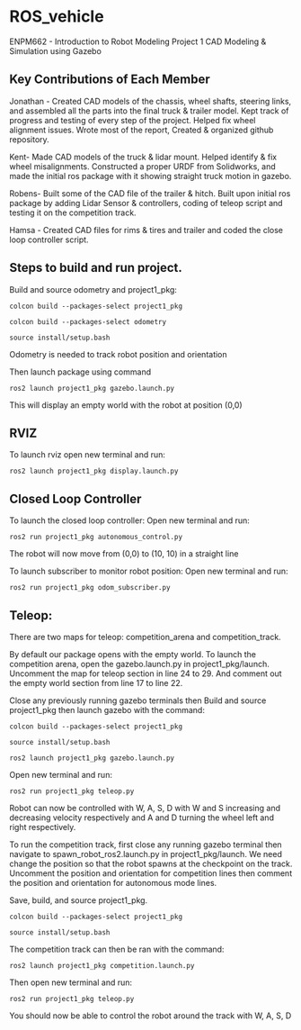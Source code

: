 # ROS_vehicle
ENPM662 - Introduction to Robot Modeling Project 1 CAD Modeling &amp; Simulation using Gazebo

## Key Contributions of Each Member

Jonathan - Created CAD models of the chassis, wheel shafts, steering links, and assembled all the parts into the final truck & trailer model. Kept track of progress and testing of every step of the project. Helped fix wheel alignment issues. Wrote most of the report, Created & organized github repository. 

Kent- Made CAD models of the truck & lidar mount. Helped identify & fix wheel misalignments. Constructed a proper URDF from Solidworks, and made the initial ros package with it showing straight truck motion in gazebo.

Robens- Built some of the CAD file of the trailer & hitch. Built upon initial ros package by adding Lidar Sensor & controllers, coding of teleop script and testing it on the competition track.

Hamsa - Created CAD files for rims & tires and trailer and coded the close loop controller script.

## Steps to build and run project.
Build and source odometry and project1_pkg:

`colcon build --packages-select project1_pkg`

`colcon build --packages-select odometry`

`source install/setup.bash`

Odometry is needed to track robot position and orientation

Then launch package using command 

`ros2 launch project1_pkg gazebo.launch.py`

This will display an empty world with the robot at position (0,0)

## RVIZ

To launch rviz
open new terminal and run: 

`ros2 launch project1_pkg display.launch.py`

## Closed Loop Controller
To launch the closed loop controller:
Open new terminal and run:

`ros2 run project1_pkg autonomous_control.py`

The robot will now move from (0,0) to (10, 10) in a straight line

To launch subscriber to monitor robot position:
Open new terminal and run:

`ros2 run project1_pkg odom_subscriber.py`

## Teleop:
There are two maps for teleop: competition_arena and competition_track. 

By default our package opens with the empty world. To launch the competition arena,
open the gazebo.launch.py in project1_pkg/launch. Uncomment the map for teleop section
in line 24 to 29. And comment out the empty world section from line 17 to line 22.

Close any previously running gazebo terminals then
Build and source project1_pkg then launch gazebo with the command:

`colcon build --packages-select project1_pkg`

`source install/setup.bash`

`ros2 launch project1_pkg gazebo.launch.py`

Open new terminal and run:

`ros2 run project1_pkg teleop.py`

Robot can now be controlled with W, A, S, D with W and S increasing and decreasing velocity 
respectively and A and D turning the wheel left and right respectively. 

To run the competition track, first close any running gazebo terminal then navigate to 
spawn_robot_ros2.launch.py in project1_pkg/launch. We need change the position so that the robot
spawns at the checkpoint on the track. Uncomment the position and orientation for competition lines
then comment the position and orientation for autonomous mode lines. 

Save, build, and source project1_pkg. 

`colcon build --packages-select project1_pkg`

`source install/setup.bash`

The competition track can then be ran with the command:

`ros2 launch project1_pkg competition.launch.py`

Then open new terminal and run:

`ros2 run project1_pkg teleop.py`

You should now be able to control the robot around the track with W, A, S, D
